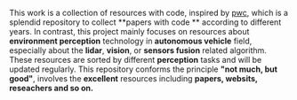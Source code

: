 This work is a collection of resources with code, inspired by [pwc](https://github.com/zziz/pwc), which is a splendid repository to collect **papers with code ** according to different years. 
In contrast, this project mainly focuses on resources about **environment perception**  technology in  **autonomous vehicle** field, especially about the **lidar**, **vision**, or **sensors fusion** related algorithm.
These resources are sorted by different **perception** tasks and will be updated regularly. This repository conforms the principle **"not much, but good"**, involves the **excellent** resources including **papers, websits, reseachers and so on.**